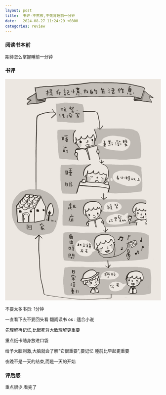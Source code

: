 ```yaml
---
layout: post
title:  书评-不熬夜,不死背睡前一分钟
date:   2024-08-27 11:24:29 +0800
categories: review
---
```


### 阅读书本前

期待怎么掌握睡前一分钟

### 书评

![view](img/note.png)

不要太多书页: 1分钟

一直看下去不要回头看 翻阅读书
os : 适合小说

先理解再记忆,比起死背大致理解更重要

重点纸卡随身放进口袋

给予大脑刺激,大脑就会了解"它很重要",要记忆
睡前比早起更重要

夜晚不是一天的结束,而是一天的开始

### 评后感

重点很少,看完了